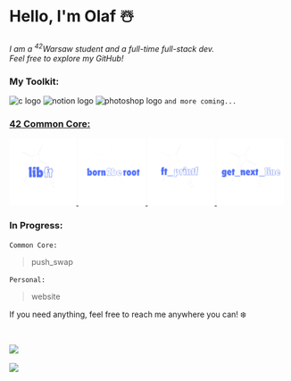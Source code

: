 # Hello, I'm Olaf ☃️
*I am a  <sup>42</sup>Warsaw student and a full-time full-stack dev.</br> Feel free to explore my GitHub!*

### My Toolkit:
<img src="https://cdn.jsdelivr.net/gh/devicons/devicon/icons/c/c-original.svg" width="40" alt="c logo"> <img src="https://cdn.jsdelivr.net/gh/devicons/devicon/icons/notion/notion-original.svg" width="40" alt="notion logo"> <img src="https://cdn.jsdelivr.net/gh/devicons/devicon/icons/photoshop/photoshop-original.svg" width="40" alt="photoshop logo"> `and more coming...`

### [42 Common Core:](https://github.com/0h-laugh/Core)
<picture>
  <a href="https://github.com/0h-laugh/Core/tree/main/libft">
    <img src="https://github.com/0h-laugh/0h-laugh/raw/main/keep_laughing/libft.png" width="120" alt="libft.png">
  </a>
</picture>
<picture>
  <a href="https://github.com/0h-laugh/0h-laugh/blob/main/keep_laughing/born2beroot.png">
    <img src="https://github.com/0h-laugh/0h-laugh/raw/main/keep_laughing/born2beroot.png" width="120" alt="born2beroot.png">
  </a>
</picture>
<picture>
  <a href="https://github.com/0h-laugh/Core/tree/main/ft_printf">
    <img src="https://github.com/0h-laugh/0h-laugh/raw/main/keep_laughing/ft_printf.png" width="120" alt="ft_printf.png">
  </a>
</picture>
<picture>
  <a href="https://github.com/0h-laugh/Core/tree/main/get_next_line">
    <img src="https://github.com/0h-laugh/0h-laugh/raw/main/keep_laughing/get_next_line.png" width="120" alt="get_next_line.png">
  </a>
</picture>

### In Progress:
`Common Core:`
> push_swap</br>
> 

`Personal:`
> website </br>

If you need anything, feel free to reach me anywhere you can! ❄️

#
![](https://github-readme-stats.vercel.app/api/top-langs/?username=0h-laugh&theme=tokyonight&hide_border=true&include_all_commits=false&count_private=false&layout=compact) </br>

[![](https://visitcount.itsvg.in/api?id=0h-laugh&icon=5&color=6)](https://visitcount.itsvg.in)
